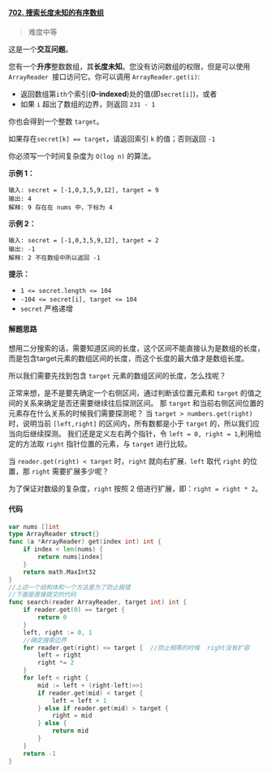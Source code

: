 #### [702. 搜索长度未知的有序数组](https://leetcode-cn.com/problems/search-in-a-sorted-array-of-unknown-size/)

> 难度中等

这是一个**交互问题**。

您有一个**升序**整数数组，其**长度未知**。您没有访问数组的权限，但是可以使用 `ArrayReader `接口访问它。你可以调用 `ArrayReader.get(i)`:

- 返回数组第`ith`个索引(**0-indexed**)处的值(即`secret[i]`)，或者
- 如果 `i` 超出了数组的边界，则返回 `231 - 1`

你也会得到一个整数 `target`。

如果存在`secret[k] == target`，请返回索引 `k` 的值；否则返回 `-1`

你必须写一个时间复杂度为 `O(log n)` 的算法。

**示例 1：**

```
输入: secret = [-1,0,3,5,9,12], target = 9
输出: 4
解释: 9 存在在 nums 中，下标为 4
```

**示例 2：**

```
输入: secret = [-1,0,3,5,9,12], target = 2
输出: -1
解释: 2 不在数组中所以返回 -1
```

**提示：**

- `1 <= secret.length <= 104`
- `-104 <= secret[i], target <= 104`
- `secret` 严格递增

#### 解题思路

想用二分搜索的话，需要知道区间的长度，这个区间不能直接认为是数组的长度，而是包含target元素的数组区间的长度，而这个长度的最大值才是数组长度。

所以我们需要先找到包含 `target` 元素的数组区间的长度，怎么找呢？

正常来想，是不是要先确定一个右侧区间，通过判断该位置元素和 `target` 的值之间的关系来确定是否还需要继续往后探测区间。
那 `target` 和当前右侧区间位置的元素存在什么关系的时候我们需要探测呢？
当 `target > numbers.get(right)` 时，说明当前 `[left,right]` 的区间内，所有数都是小于 `target` 的，所以我们应当向后继续探测。
我们还是定义左右两个指针，令 `left = 0, right = 1`,利用给定的方法取 `right` 指针位置的元素，与 `target` 进行比较。

当 `reader.get(right) < target` 时，`right` 就向右扩展`，left` 取代 `right` 的位置，那 `right` 需要扩展多少呢？

为了保证对数级的复杂度，`right` 按照 2 倍进行扩展，即：`right = right * 2`。

#### 代码

```go
var nums []int
type ArrayReader struct{}
func (a *ArrayReader) get(index int) int {
	if index < len(nums) {
		return nums[index]
	}
	return math.MaxInt32
}
//上述一个结构体和一个方法是为了防止报错
//下面是直接提交的代码
func search(reader ArrayReader, target int) int {
	if reader.get(0) == target {
		return 0
	}
	left, right := 0, 1
	//确定搜索边界
	for reader.get(right) <= target {  //防止相等的时候  right没有扩容
		left = right
		right *= 2
	}
	for left < right {
		mid := left + (right-left)>>1
		if reader.get(mid) < target {
			left = left + 1
		} else if reader.get(mid) > target {
			right = mid
		} else {
			return mid
		}
	}
	return -1
}
```

